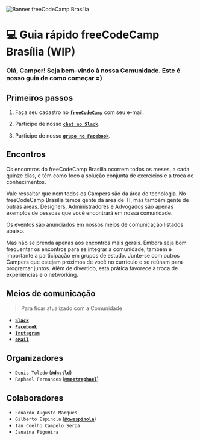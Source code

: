 ![Banner freeCodeCamp Brasília](https://raw.githubusercontent.com/freecodecampbsb/quick-start/master/images/git-banner.jpg)

# :computer: Guia rápido freeCodeCamp Brasília (WIP)

### Olá, Camper! Seja bem-vindo à nossa Comunidade. Este é nosso guia de como começar =)

## Primeiros passos

1. Faça seu cadastro no **[`freeCodeCamp`](https://www.freecodecamp.com/)** com seu e-mail.

2. Participe de nosso **[`chat no Slack`](https://fcc-bsb-invite.herokuapp.com/)**.

3. Participe de nosso **[`grupo no Facebook`](https://www.facebook.com/groups/free.code.camp.brasilia/)**.

## Encontros

Os encontros do freeCodeCamp Brasília ocorrem todos os meses, a cada quinze dias, e têm como foco a solução conjunta de exercícios e a troca de conhecimentos.

Vale ressaltar que nem todos os Campers são da área de tecnologia. No freeCodeCamp Brasília temos gente da área de TI, mas também gente de outras áreas. Designers, Administradores e Advogados são apenas exemplos de pessoas que você encontrará em nossa comunidade.

Os eventos são anunciados em nossos meios de comunicação listados abaixo.

Mas não se prenda apenas aos encontros mais gerais. Embora seja bom frequentar os encontros para se integrar à comunidade, também é importante a participação em grupos de estudo. Junte-se com outros Campers que estejam próximos de você no currículo e se reúnam para programar juntos. Além de divertido, esta prática favorece à troca de experiências e o networking.

## Meios de comunicação

> Para ficar atualizado com a Comunidade

- **[`Slack`](https://fccbrasilia.slack.com/messages)**   
- **[`Facebook`](https://www.facebook.com/groups/free.code.camp.brasilia/)**
- **[`Instagram`](https://www.instagram.com/freecodecampbsb/)**
- **[`eMail`](mailto:freecodecampbsb@gmail.com)** 

## Organizadores

- `Denis Toledo` (**[`@dnstld`](https://twitter.com/dnstld)**)
- `Raphael Fernandes` (**[`@meetraphael`](https://twitter.com/meetraphael)**)

## Colaboradores

- `Eduardo Augusto Marques`
- `Gilberto Espinola` (**[`@gwespinola`](https://twitter.com/gwespinola)**)
- `Ian Coelho Campelo Serpa`
- `Janaina Figueira`

